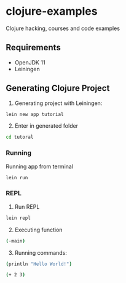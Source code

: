 # clojure-examples

Clojure hacking, courses and code examples

## Requirements

- OpenJDK 11
- Leiningen

## Generating Clojure Project

1. Generating project with Leiningen:

```bash
lein new app tutorial
```

2. Enter in generated folder

```bash
cd tutoral
```

### Running

Running app from terminal

```bash
lein run
```

### REPL

1. Run REPL

```bash
lein repl
```

2. Executing function

```bash
(-main)
```

3. Running commands:

```bash
(println "Hello World!")

(+ 2 3)
```
